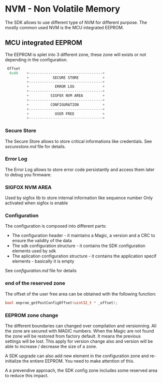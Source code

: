 # NVM - Non Volatile Memory

The SDK allows to use different type of NVM for different purpose. The mostly common used NVM is the MCU integrated EEPROM.

## MCU integrated EEPROM
The EEPROM is splet into 3 different zone, these zone will exists or not depending in the configuration.

```C
 Offset
  0x00    +----------------------------------+
          +           SECURE STORE           +
          +----------------------------------+
          +            ERROR LOG             +
          +----------------------------------+
          +          SIGFOX NVM AREA         +
          +----------------------------------+
          +          CONFIGURATION           +
          +----------------------------------+
          +            USER FREE             +
          +----------------------------------+
```

### Secure Store

The Secure Store allows to store critical informations like credentials. See *securestore.md* file for details.

### Error Log

The Error Log allows to store error code persistantly and access them later to debug you firmware.

### SIGFOX NVM AREA

Used by sigfox lib to store internal information like sequence number
Only activated when sigfox is enable

### Configuration

The configuration is composed into different parts:
* The configuration header - it maintains a Magic, a version and a CRC to ensure the validity of the data
* The sdk configuration structure - it contains the SDK configuration elements used by sdk
* The aplication configuration structure - it contains the application specif elements - basically it is empty

See *configuration.md* file for details

### end of the reserved zone 

The offset of the user free area can be obtained with the following function:
```C
bool eeprom_getPostConfigOffset(uint32_t * _offset);
```

### EEPROM zone change

The different boundaries can changed over compilation and versionning. All the zone are secured with MAGIC numbers. When the Magic are not found the zone will be restored from factory default. It means the previous settings will be lost.
This apply for version change also and version will be able to increase / decrease the size of a zone.

A SDK upgrade can also add new element in the configuration zone and re-initialize the entiere EEPROM. You need to make attention of this.

A a prevendive approach, the SDK config zone includes some reserved area to reduce this impact.


